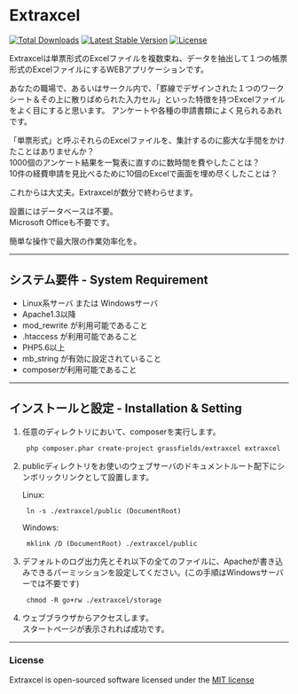 Extraxcel
==============================

[![Total Downloads](https://poser.pugx.org/laravel/framework/d/total.svg)](https://packagist.org/packages/laravel/framework)
[![Latest Stable Version](https://poser.pugx.org/laravel/framework/v/stable.svg)](https://packagist.org/packages/laravel/framework)
[![License](https://poser.pugx.org/laravel/framework/license.svg)](https://packagist.org/packages/laravel/framework)

Extraxcelは単票形式のExcelファイルを複数束ね、データを抽出して１つの帳票形式のExcelファイルにするWEBアプリケーションです。

あなたの職場で、あるいはサークル内で、「罫線でデザインされた１つのワークシート＆その上に散りばめられた入力セル」といった特徴を持つExcelファイルをよく目にすると思います。
アンケートや各種の申請書類によく見られるあれです。

「単票形式」と呼ぶそれらのExcelファイルを、集計するのに膨大な手間をかけたことはありませんか？  
1000個のアンケート結果を一覧表に直すのに数時間を費やしたことは？  
10件の経費申請を見比べるために10個のExcelで画面を埋め尽くしたことは？

これからは大丈夫。Extraxcelが数分で終わらせます。


設置にはデータベースは不要。  
Microsoft Officeも不要です。

簡単な操作で最大限の作業効率化を。  

-----------------------
## システム要件 - System Requirement

+ Linux系サーバ または Windowsサーバ
+ Apache1.3以降
+ mod_rewrite が利用可能であること
+ .htaccess が利用可能であること
+ PHP5.6以上
+ mb_string が有効に設定されていること
+ composerが利用可能であること

-----------------------
## インストールと設定 - Installation & Setting

1. 任意のディレクトリにおいて、composerを実行します。

        php composer.phar create-project grassfields/extraxcel extraxcel  

2. publicディレクトリをお使いのウェブサーバのドキュメントルート配下にシンボリックリンクとして設置します。

    Linux:

        ln -s ./extraxcel/public (DocumentRoot)

    Windows:

        mklink /D (DocumentRoot) ./extraxcel/public

3. デフォルトのログ出力先とそれ以下の全てのファイルに、Apacheが書き込みできるパーミッションを設定してください。(この手順はWindowsサーバーでは不要です)

        chmod -R go+rw ./extraxcel/storage

4. ウェブブラウザからアクセスします。  
スタートページが表示されれば成功です。


-----------------------
### License

Extraxcel is open-sourced software licensed under the [MIT license](http://opensource.org/licenses/MIT)